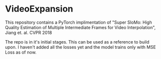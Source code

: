 # VideoExpansion

This repository contains a PyTorch implimentation of "Super SloMo: High Quality Estimation of Multiple Intermediate Frames
for Video Interpolation", Jiang et. al. CVPR 2018

The repo is in it's initial stages. This can be used as a reference to build upon. I haven't added all the losses yet and the model trains only with MSE Loss as of now.

